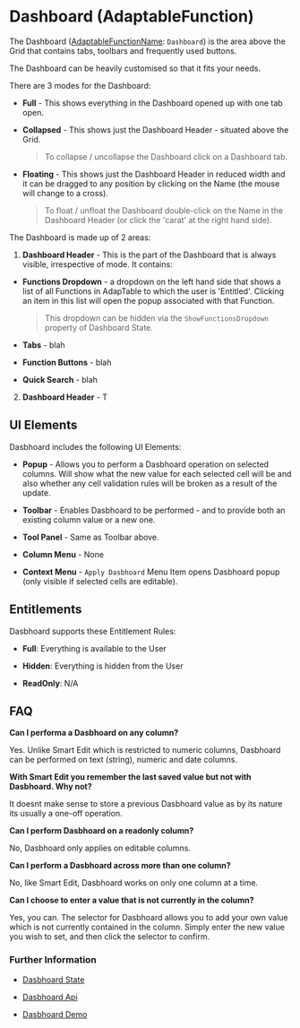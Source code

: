 # Dashboard (AdaptableFunction)

The Dashboard ([AdaptableFunctionName](https://api.adaptabletools.com/modules/_src_predefinedconfig_common_types_.html#adaptablefunctionname): `Dashboard`) is the area above the Grid that contains tabs, toolbars and frequently used buttons.

The Dashboard can be heavily customised so that it fits your needs.

There are 3 modes for the Dashboard:

- **Full** - This shows everything in the Dashboard opened up with one tab open.

- **Collapsed** - This shows just the Dashboard Header - situated above the Grid.

  > To collapse / uncollapse the Dashboard click on a Dashboard tab.

- **Floating** - This shows just the Dashboard Header in reduced width and it can be dragged to any position by clicking on the Name (the mouse will change to a cross).

  > To float / unfloat the Dashboard double-click on the Name in the Dashboard Header (or click the 'carat' at the right hand side).

The Dashboard is made up of 2 areas:

1. **Dashboard Header** - This is the part of the Dashboard that is always visible, irrespective of mode.  It contains:

  - **Functions Dropdown** - a dropdown on the left hand side that shows a list of all Functions in AdapTable to which the user is 'Entitled'.  Clicking an item in this list will open the popup associated with that Function.

    > This dropdown can be hidden via the `ShowFunctionsDropdown` property of Dashboard State.

  - **Tabs** - blah

  - **Function Buttons** - blah

  - **Quick Search** - blah

2. **Dashboard Header** - T

## UI Elements
Dasbhoard includes the following UI Elements:

- **Popup** - Allows you to perform a Dasbhoard operation on selected columns.  Will show what the new value for each selected cell will be and also whether any cell validation rules will be broken as a result of the update.

- **Toolbar** - Enables Dasbhoard to be performed - and to provide both an existing column value or a new one.

- **Tool Panel** - Same as Toolbar above.

- **Column Menu** - None

- **Context Menu** - `Apply Dasbhoard` Menu Item opens Dasbhoard popup (only visible if selected cells are editable).

## Entitlements
Dasbhoard supports these Entitlement Rules:

- **Full**: Everything is available to the User

- **Hidden**: Everything is hidden from the User

- **ReadOnly**: N/A

## FAQ

**Can I performa a Dasbhoard on any column?**

Yes. Unlike Smart Edit which is restricted to numeric columns, Dasbhoard can be performed on text (string), numeric and date columns.

**With Smart Edit you remember the last saved value but not with Dasbhoard. Why not?**

It doesnt make sense to store a previous Dasbhoard value as by its nature its usually a one-off operation.

**Can I perform Dasbhoard on a readonly column?**

No, Dasbhoard only applies on editable columns.

**Can I perform a Dasbhoard across more than one column?**

No, like Smart Edit, Dasbhoard works on only one column at a time.

**Can I choose to enter a value that is not currently in the column?**

Yes, you can. The selector for Dasbhoard allows you to add your own value which is not currently contained in the column. Simply enter the new value you wish to set, and then click the selector to confirm.


### Further Information
- [Dasbhoard State](https://api.adaptabletools.com/interfaces/_src_predefinedconfig_cellsummarystate_.cellsummarystate.html)

- [Dasbhoard Api](https://api.adaptabletools.com/interfaces/_src_api_cellsummaryapi_.cellsummaryapi.html)

- [Dasbhoard Demo](https://demo.adaptabletools.com/gridmanagement/aggridcellsummarydemo)
